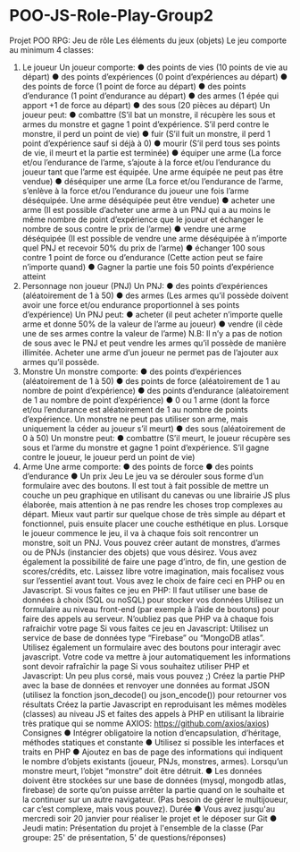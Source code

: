 # POO-JS-Role-Play-Group2

Projet POO
RPG: Jeu de rôle
Les éléments du jeux (objets)
Le jeu comporte au minimum 4 classes:
1) Le joueur
Un joueur comporte:
● des points de vies (10 points de vie au départ)
● des points d’expériences (0 point d’expériences au départ)
● des points de force (1 point de force au départ)
● des points d’endurance (1 point d’endurance au départ)
● des armes (1 épée qui apport +1 de force au départ)
● des sous (20 pièces au départ)
Un joueur peut:
● combattre (S’il bat un monstre, il récupère les sous et armes du monstre et gagne 1
point d’expérience. S’il perd contre le monstre, il perd un point de vie)
● fuir (S’il fuit un monstre, il perd 1 point d’expérience sauf si déjà à 0)
● mourir (S’il perd tous ses points de vie, il meurt et la partie est terminée)
● équiper une arme (La force et/ou l’endurance de l’arme, s’ajoute à la force et/ou
l’endurance du joueur tant que l’arme est équipée. Une arme équipée ne peut pas
être vendue)
● déséquiper une arme (La force et/ou l’endurance de l’arme, s’enlève à la force et/ou
l’endurance du joueur une fois l’arme déséquipée. Une arme déséquipée peut être
vendue)
● acheter une arme (Il est possible d’acheter une arme à un PNJ qui a au moins le
même nombre de point d’expérience que le joueur et échanger le nombre de sous
contre le prix de l’arme)
● vendre une arme déséquipée (Il est possible de vendre une arme déséquipée à
n’importe quel PNJ et recevoir 50% du prix de l’arme)
● échanger 100 sous contre 1 point de force ou d’endurance (Cette action peut se
faire n’importe quand)
● Gagner la partie une fois 50 points d’expérience atteint
2) Personnage non joueur (PNJ)
Un PNJ:
● des points d’expériences (aléatoirement de 1 à 50)
● des armes (Les armes qu’il possède doivent avoir une force et/ou endurance
proportionnel à ses points d’expérience)
Un PNJ peut:
● acheter (il peut acheter n’importe quelle arme et donne 50% de la valeur de l’arme
au joueur)
● vendre (il cède une de ses armes contre la valeur de l’arme)
N.B: Il n’y a pas de notion de sous avec le PNJ et peut vendre les armes qu’il possède de
manière illimitée. Acheter une arme d’un joueur ne permet pas de l’ajouter aux armes qu’il
possède.
3) Monstre
Un monstre comporte:
● des points d’expériences (aléatoirement de 1 à 50)
● des points de force (aléatoirement de 1 au nombre de point d’expérience)
● des points d’endurance (aléatoirement de 1 au nombre de point d’expérience)
● 0 ou 1 arme (dont la force et/ou l’endurance est aléatoirement de 1 au nombre de
points d’expérience. Un monstre ne peut pas utiliser son arme, mais uniquement la
céder au joueur s’il meurt)
● des sous (aléatoirement de 0 à 50)
Un monstre peut:
● combattre (S’il meurt, le joueur récupère ses sous et l’arme du monstre et gagne 1
point d’expérience. S’il gagne contre le joueur, le joueur perd un point de vie)
4) Arme
Une arme comporte:
● des points de force
● des points d’endurance
● Un prix
Jeu
Le jeu va se dérouler sous forme d’un formulaire avec des boutons. Il est tout à fait possible
de mettre un couche un peu graphique en utilisant du canevas ou une librairie JS plus
élaborée, mais attention à ne pas rendre les choses trop complexes au départ. Mieux vaut
partir sur quelque chose de très simple au départ et fonctionnel, puis ensuite placer une
couche esthétique en plus.
Lorsque le joueur commence le jeu, il va à chaque fois soit rencontrer un monstre, soit un
PNJ. Vous pouvez créer autant de monstres, d’armes ou de PNJs (instancier des objets)
que vous désirez. Vous avez également la possibilité de faire une page d’intro, de fin, une
gestion de scores/crédits, etc. Laissez libre votre imagination, mais focalisez vous sur
l’essentiel avant tout.
Vous avez le choix de faire ceci en PHP ou en Javascript.
Si vous faites ce jeu en PHP:
Il faut utiliser une base de données à choix (SQL ou noSQL) pour stocker vos données
Utilisez un formulaire au niveau front-end (par exemple à l’aide de boutons) pour faire des
appels au serveur. N’oubliez pas que PHP va à chaque fois rafraichir votre page
Si vous faites ce jeu en Javascript:
Utilisez un service de base de données type “Firebase” ou “MongoDB atlas”.
Utilisez également un formulaire avec des boutons pour interagir avec javascript. Votre code
va mettre à jour automatiquement les informations sont devoir rafraîchir la page
Si vous souhaitez utiliser PHP et Javascript:
Un peu plus corsé, mais vous pouvez ;)
Créez la partie PHP avec la base de données et renvoyer une données au format JSON
(utilisez la fonction json_decode() ou json_encode()) pour retourner vos résultats
Créez la partie Javascript en reproduisant les mêmes modèles (classes) au niveau JS et
faites des appels à PHP en utilisant la librairie très pratique qui se nomme AXIOS:
https://github.com/axios/axios)
Consignes
● Intégrer obligatoire la notion d’encapsulation, d’héritage, méthodes statiques et
constante
● Utilisez si possible les interfaces et traits en PHP
● Ajoutez en bas de page des informations qui indiquent le nombre d’objets existants
(joueur, PNJs, monstres, armes). Lorsqu’un monstre meurt, l’objet “monstre” doit être
détruit.
● Les données doivent être stockées sur une base de données (mysql, mongodb
atlas, firebase) de sorte qu’on puisse arrêter la partie quand on le souhaite et la
continuer sur un autre navigateur. (Pas besoin de gérer le multijoueur, car c’est
complexe, mais vous pouvez).
Durée
● Vous avez jusqu'au mercredi soir 20 janvier pour réaliser le projet et le déposer sur
Git
● Jeudi matin: Présentation du projet à l'ensemble de la classe (Par groupe: 25' de
présentation, 5' de questions/réponses)